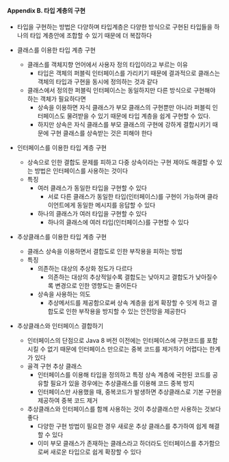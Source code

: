 #### Appendix B. 타입 계층의 구현

- 타입을 구현하는 방법은 다양하며 타입계층은 다양한 방식으로 구현된 타입들을 하나의 타입 계층안에 조합할 수 있기 때문에 더 복잡하다
- 클래스를 이용한 타입 계층 구현
  - 클래스를 객체지향 언어에서 사용자 정의 타입이라고 부르는 이유
    - 타입은 객체의 퍼블릭 인터페이스를 가리키기 때문에 결과적으로 클래스는 객체의 타입과 구현을 동시에 정의하는 것과 같다
  - 클래스에서 정의한 퍼블릭 인터페이스는 동일하지만 다른 방식으로 구현해야 하는 객체가 필요하다면
    - 상속을 이용하면 자식 클래스가 부모 클래스의 구현뿐만 아니라 퍼블릭 인터페이스도 물려받을 수 있기 때문에 타입 계층을 쉽게 구현할 수 있다.
    - 하지만 상속은 자식 클래스를 부모 클래스의 구현에 강하게 결합시키기 때문에 구현 클래스를 상속받는 것은 피해야 한다
			
- 인터페이스를 이용한 타입 계층 구현
  - 상속으로 인한 결합도 문제를 피하고 다중 상속이라는 구현 제야도 해결할 수 있는 방법은 인터페이스를 사용하는 것이다
  - 특징 
    - 여러 클래스가 동일한 타입을 구현할 수 있다
      - 서로 다른 클래스가 동일한 타입(인터페이스)를 구현이 가능하며 클라이언트에게 동일한 메시지를 응답할 수 있다
    - 하나의 클래스가 여러 타입을 구현할 수 있다
      - 하나의 클래스에 여러 타입(인터페이스)를 구현할 수 있다
	
- 추상클래스를 이용한 타입 계층 구현
  - 클래스 상속을 이용하면서 결합도로 인한 부작용을 피하는 방법
  - 특징
    - 의존하는 대상의 추상화 정도가 다르다
      - 의존하는 대상의 추상적일수록 결합도는 낮아지고 결합도가 낮아질수록 변경으로 인한 영향도는 줄어든다
    - 상속을 사용하는 의도
      - 추상메서드를 제공함으로써 상속 계층을 쉽게 확장할 수 잇게 하고 결합도로 인한 부작용을 방지할 수 있는 안전망을 제공한다
- 추상클래스와 인터페이스 결합하기
  - 인터페이스의 단점으로 Java 8 버전 이전에는 인터페이스에 구현코드를 포함시킬 수 없기 때문에 인터페이스 만으로는 중복 코드를 제거하기 어렵다는 한계가 있다
  - 골격 구현 추상 클래스
    - 인터페이스를 이용해 타입을 정의하고 특정 상속 계층에 국한된 코드를 공유할 필요가 있을 경우에는 추상클래스를 이용해 코드 중복 방지
    - 인터페이스만 사용했을 때, 중복코드가 발생하면 추상클래스로 기본 구현을 제공하여 중복 코드 제거
  - 추상클래스와 인터페이스를 함께 사용하는 것이 추상클래스만 사용하는 것보다 좋다
    - 다양한 구현 방법이 필요한 경우 새로운 추상 클래스를 추가하여 쉽게 해결할 수 있다
    - 이미 부모 클래스가 존재하는 클래스라고 하더라도 인터페이스를 추가함으로써 새로운 타입으로 쉽게 확장할 수 있다